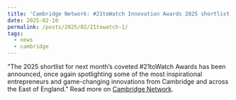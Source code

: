```yaml
---
title: 'Cambridge Network: #21toWatch Innovation Awards 2025 shortlist is announced'
date: 2025-02-10
permalink: /posts/2025/02/21towatch-1/
tags:
  - news
  - cambridge
---
```


"The 2025 shortlist for next month’s coveted #21toWatch Awards has been announced, once again spotlighting some of the most inspirational entrepreneurs and game-changing innovations from Cambridge and across the East of England." Read more on [Cambridge Network](https://www.cambridgenetwork.co.uk/news/21towatch-innovation-awards-2025-shortlist-announced).
